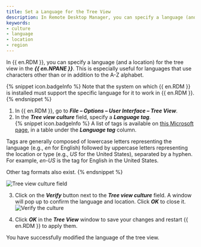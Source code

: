 ```yaml
---
title: Set a Language for the Tree View
description: In Remote Desktop Manager, you can specify a language (and a location) for the tree view in the Navigation Pane.
keywords:
- culture
- language
- location
- region
---
```

In {{ en.RDM }}, you can specify a language (and a location) for the tree view in the ***{{ en.NPANE }}***. This is especially useful for languages that use characters other than or in addition to the A-Z alphabet.

{% snippet icon.badgeInfo %}
Note that the system on which {{ en.RDM }} is installed must support the specific language for it to work in {{ en.RDM }}.
{% endsnippet %}

1. In {{ en.RDM }}, go to ***File – Options – User Interface – Tree View***.  
2. In the ***Tree view culture*** field, specify a ***Language tag***.  
{% snippet icon.badgeInfo %} 
A list of tags is available on [this Microsoft page](https://learn.microsoft.com/en-us/openspecs/windows_protocols/ms-lcid/a9eac961-e77d-41a6-90a5-ce1a8b0cdb9c), in a table under the ***Language tag*** column.  

Tags are generally composed of lowercase letters representing the language (e.g., *en* for English) followed by uppercase letters representing the location or type (e.g., *US* for the United States), separated by a hyphen. For example, *en-US* is the tag for English in the United States.  

Other tag formats also exist. 
{% endsnippet %}

![Tree view culture field](/img/en/kb/KB2110.png) 

3. Click on the ***Verify*** button next to the ***Tree view culture*** field. A window will pop up to confirm the language and location. Click ***OK*** to close it.  
![Verify the culture](/img/en/kb/KB2111.png) 

4. Click ***OK*** in the ***Tree View*** window to save your changes and restart {{ en.RDM }} to apply them.  

You have successfully modified the language of the tree view.  


